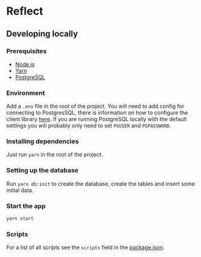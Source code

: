 # Reflect

## Developing locally

### Prerequisites

- [Node.js](https://nodejs.org)
- [Yarn](https://yarnpkg.com)
- [PostgreSQL](https://www.postgresql.org)

### Environment

Add a `.env` file in the root of the project. You will need to add config for connecting to PostgresSQL, there is information on how to configure the client library [here](https://node-postgres.com/features/connecting#environment-variables). If you are running PostgreSQL locally with the default settings you will probably only need to set `PGUSER` and `PGPASSWORD`.

### Installing dependencies

Just run `yarn` in the root of the project.

### Setting up the database

Run `yarn db:init` to create the database, create the tables and insert some initial data.

### Start the app

```sh
yarn start
```

### Scripts

For a list of all scripts see the `scripts` field in the [package.json](package.json).
